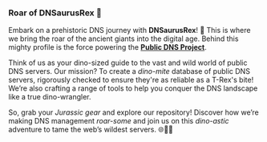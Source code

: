 ### Roar of DNSaurusRex 🦖

Embark on a prehistoric DNS journey with **DNSaurusRex**! 🦕 This is where we bring the roar of the ancient giants into the digital age. Behind this mighty profile is the force powering the **[Public DNS Project](https://github.com/public-dns)**.

Think of us as your dino-sized guide to the vast and wild world of public DNS servers. Our mission? To create a *dino-mite* database of public DNS servers, rigorously checked to ensure they're as reliable as a T-Rex's bite! We’re also crafting a range of tools to help you conquer the DNS landscape like a true dino-wrangler.

So, grab your *Jurassic gear* and explore our repository! Discover how we’re making DNS management *roar-some* and join us on this *dino-astic* adventure to tame the web’s wildest servers. 🌐🦖💥
